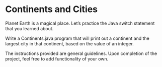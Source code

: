 # Continents and Cities

Planet Earth is a magical place. Let’s practice the Java switch statement that you learned about.

Write a Continents.java program that will print out a continent and the largest city in that continent, based on the value of an integer.

The instructions provided are general guidelines. Upon completion of the project, feel free to add functionality of your own.
